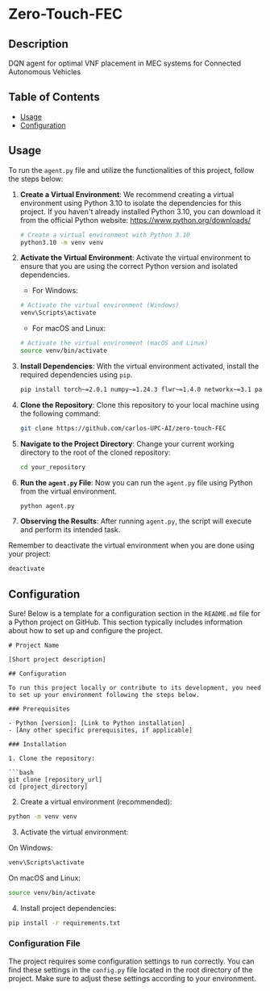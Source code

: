 # Zero-Touch-FEC


## Description

DQN agent for optimal VNF placement in MEC systems for Connected Autonomous Vehicles

## Table of Contents

- [Usage](#usage)
- [Configuration](#configuration)

## Usage

To run the `agent.py` file and utilize the functionalities of this project, follow the steps below:

1. **Create a Virtual Environment**: We recommend creating a virtual environment using Python 3.10 to isolate the dependencies for this project. If you haven't already installed Python 3.10, you can download it from the official Python website: https://www.python.org/downloads/

   ```bash
   # Create a virtual environment with Python 3.10
   python3.10 -m venv venv
   ```

2. **Activate the Virtual Environment**: Activate the virtual environment to ensure that you are using the correct Python version and isolated dependencies.

   - For Windows:

   ```bash
   # Activate the virtual environment (Windows)
   venv\Scripts\activate
   ```

   - For macOS and Linux:

   ```bash
   # Activate the virtual environment (macOS and Linux)
   source venv/bin/activate
   ```

3. **Install Dependencies**: With the virtual environment activated, install the required dependencies using `pip`.

   ```bash
   pip install torch~=2.0.1 numpy~=1.24.3 flwr~=1.4.0 networkx~=3.1 pandas~=2.0.2 gym~=0.21.0
   ```

4. **Clone the Repository**: Clone this repository to your local machine using the following command:

   ```bash
   git clone https://github.com/carlos-UPC-AI/zero-touch-FEC
   ```
   
5. **Navigate to the Project Directory**: Change your current working directory to the root of the cloned repository:

   ```bash
   cd your_repository
   ```

6. **Run the `agent.py` File**: Now you can run the `agent.py` file using Python from the virtual environment. 

   ```bash
   python agent.py 
   ```

7. **Observing the Results**: After running `agent.py`, the script will execute and perform its intended task. 

Remember to deactivate the virtual environment when you are done using your project:

```bash
deactivate
```

   
## Configuration

Sure! Below is a template for a configuration section in the `README.md` file for a Python project on GitHub. This section typically includes information about how to set up and configure the project.

```
# Project Name

[Short project description]

## Configuration

To run this project locally or contribute to its development, you need to set up your environment following the steps below.

### Prerequisites

- Python [version]: [Link to Python installation]
- [Any other specific prerequisites, if applicable]

### Installation

1. Clone the repository:

```bash
git clone [repository_url]
cd [project_directory]
```

2. Create a virtual environment (recommended):

```bash
python -m venv venv
```

3. Activate the virtual environment:

On Windows:

```bash
venv\Scripts\activate
```

On macOS and Linux:

```bash
source venv/bin/activate
```

4. Install project dependencies:

```bash
pip install -r requirements.txt
```

### Configuration File

The project requires some configuration settings to run correctly. You can find these settings in the `config.py` file located in the root directory of the project. Make sure to adjust these settings according to your environment.







